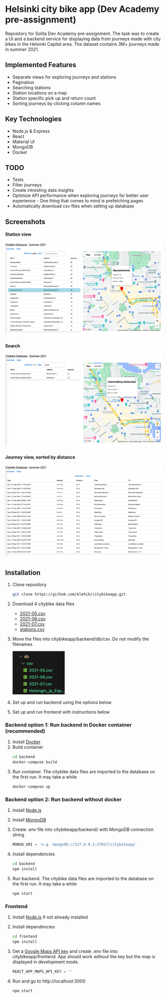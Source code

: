 # Helsinki city bike app (Dev Academy pre-assignment)

Repository for Solita Dev Academy pre-assignment. The task was to create a UI and a backend service for displaying data from journeys made with city bikes in the Helsinki Capital area. The dataset contains 3M+ journeys made in summer 2021.

## Implemented Features

- Separate views for exploring journeys and stations
- Pagination
- Searching stations
- Station locations on a map
- Station specific pick up and return count
- Sorting journeys by clicking column names

## Key Technologies

- Node.js & Express
- React
- Material UI
- MongoDB
- Docker

## TODO

- Tests
- Filter journeys
- Create intresting data insights
- Optimize API performance when exploring journeys for better user experience - One thing that comes to mind is prefetching pages
- Automatically download csv files when setting up database

## Screenshots

#### Station view

<img style='height: 300px' src='img/stations_view.png'>

#### Search

<img style='height: 300px' src='img/searching_stations.png'>

#### Journey view, sorted by distance

<img style='height: 300px' src='img/trips_sorted_by_distance.png'>

## Installation

1.  Clone repository

    ```sh
    git clone https://github.com/klehik/citybikeapp.git
    ```

2.  Download 4 citybike data files

    - [2021-05.csv](https://dev.hsl.fi/citybikes/od-trips-2021/2021-05.csv)
    - [2021-06.csv](https://dev.hsl.fi/citybikes/od-trips-2021/2021-06.csv)
    - [2021-07.csv](https://dev.hsl.fi/citybikes/od-trips-2021/2021-07.csv)
    - [stations.csv](https://opendata.arcgis.com/datasets/726277c507ef4914b0aec3cbcfcbfafc_0.csv)

3.  Move the files into citybikeapp/backend/db/csv. Do not modify the filenames

    <img src='img/csv.png'>

4.  Set up and run backend using the options below

5.  Set up and run frontend with instructions below

### Backend option 1: Run backend in Docker container (recommended)

1. Install [Docker](https://docs.docker.com/get-docker/)
2. Build container
   ```sh
   cd backend
   docker-compose build
   ```
3. Run container. The citybike data files are imported to the database on the first run. It may take a while
   ```sh
   docker-compose up
   ```

### Backend option 2: Run backend without docker

1. Install [Node.js](https://nodejs.org/en/download)

2. Install [MongoDB](https://www.prisma.io/dataguide/mongodb/setting-up-a-local-mongodb-database)

3. Create .env file into citybikeapp/backend/ with MongoDB connection string
   ```js
   MONGO_URI = 'e.g. mongodb://127.0.0.1:27017/citybikeapp'
   ```
4. Install dependencies
   ```sh
   cd backend
   npm install
   ```
5. Run backend. The citybike data files are imported to the database on the first run. It may take a while
   ```sh
   npm start
   ```

### Frontend

1. Install [Node.js](https://nodejs.org/en/download) if not already installed

2. Install dependencies

   ```sh
   cd frontend
   npm install
   ```

3. Get a [Google Maps API key](https://developers.google.com/maps/documentation/javascript/get-api-key) and create .env file into citybikeapp/frontend. App should work without the key but the map is displayed in development mode.
   ```js
   REACT_APP_MAPS_API_KEY = ''
   ```
4. Run and go to http://localhost:3000
   ```sh
   npm start
   ```
